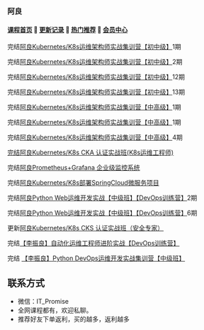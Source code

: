 ### 阿良

#### [**课程首页**](../../README.md) 💖 [**更新记录**](./gxjl-2023.md) 💖 [**热门推荐**](./rmtj.md) 💖 [**会员中心**](./vip.md)

完结[阿良Kubernetes/K8s运维架构师实战集训营【初中级】](https://ke.qq.com/course/344137)1期

完结[阿良Kubernetes/K8s运维架构师实战集训营【初中级】](https://ke.qq.com/course/344137)2期

完结[阿良Kubernetes/K8s运维架构师实战集训营【初中级】](https://ke.qq.com/course/344137)12期

完结[阿良Kubernetes/K8s运维架构师实战集训营【初中级】](https://ke.qq.com/course/344137)13期

完结[阿良Kubernetes/K8s运维架构师实战集训营【中高级】](https://ke.qq.com/course/446949)1期

完结[阿良Kubernetes/K8s运维架构师实战集训营【中高级】](https://ke.qq.com/course/446949)1期

完结[阿良Kubernetes/K8s运维架构师实战集训营【中高级】](https://ke.qq.com/course/446949)4期

<u>完结[阿良Kubernetes/K8s CKA 认证实战班(K8s运维工程师)](https://ke.qq.com/course/1709963)</u>

完结[阿良Prometheus+Grafana 企业级监控系统](https://ke.qq.com/course/374130)

完结[阿良Kubernetes/K8s部署SpringCloud微服务项目](https://ke.qq.com/course/429122)

完结[阿良Python Web运维开发实战【中级班】【DevOps训练营】](https://ke.qq.com/course/320021)2期

完结[阿良Python Web运维开发实战【中级班】【DevOps训练营】](https://ke.qq.com/course/320021)6期

更新[阿良Kubernetes/K8s CKS 认证实战班（安全专家）](https://ke.qq.com/course/3547508?tuin=68548dfc)

完结[【李振良】自动化运维工程师进阶实战【DevOps训练营】](https://m.ke.qq.com/course/393257)

完结 [【李振良】Python DevOps运维开发实战集训营【中级班】](https://ke.qq.com/course/320021)



## 联系方式

-  微信：IT_Promise
-  全网课程都有，欢迎私聊。
-  推荐好友下单返利，买的越多，返利越多